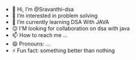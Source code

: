 - 👋 Hi, I’m @Sravanthi-dsa
- 👀 I’m interested in problem solving 
- 🌱 I’m currently learning DSA With JAVA
- 😌 I'M looking for collaboration on dsa with java
- 📫 How to reach me ...
- 😄 Pronouns: ...
- ⚡ Fun fact: something better than nothing 

<!---
Sravanthi-dsa/Sravanthi-dsa is a ✨ special ✨ repository because its `README.md` (this file) appears on your GitHub profile.
You can click the Preview link to take a look at your changes.
--->
